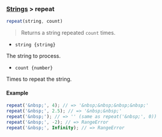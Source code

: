 ### [Strings](../) > repeat

```js
repeat(string, count)
```

> Returns a string repeated <code>count</code> times.

- <code>string {string}</code>

The string to process.

- <code>count {number}</code>

Times to repeat the string.

#### Example
```js
repeat('&nbsp;', 4); // => '&nbsp;&nbsp;&nbsp;&nbsp;'
repeat('&nbsp;', 2.5); // => '&nbsp;&nbsp;'
repeat('&nbsp;'); // => '' (same as repeat('&nbsp;', 0))
repeat('&nbsp;', -2); // => RangeError
repeat('&nbsp;', Infinity); // => RangeError
```
